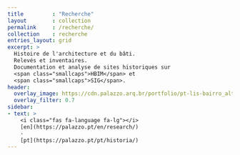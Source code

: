 ```yaml
---
title         : "Recherche"
layout        : collection
permalink     : /recherche/
collection    : recherche
entries_layout: grid
excerpt: >
  Histoire de l'architecture et du bâti.
  Relevés et inventaires.
  Documentation et analyse de sites historiques sur
  <span class="smallcaps">HBIM</span> et
  <span class="smallcaps">SIG</span>.
header:
  overlay_image: https://cdn.palazzo.arq.br/portfolio/pt-lis-bairro_alto-overlay.jpg
  overlay_filter: 0.7
sidebar:
- text: >
    <i class="fas fa-language fa-lg"></i> 
    [en](https://palazzo.pt/en/research/)
    ·
    [pt](https://palazzo.pt/pt/historia/)
---
```


